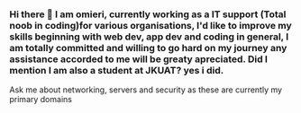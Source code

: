 ### Hi there 👋 I am omieri, currently working as a IT support (Total noob in coding)for various organisations, I'd like to improve my skills beginning with web dev, app dev and coding in general, I am totally committed and willing to go hard on my journey any assistance accorded to me will be greaty apreciated. Did I mention I am also a student at JKUAT? yes i did. 

Ask me about networking, servers and security as these are currently my primary domains

<!--
**Omieri/omieri** is a ✨ _special_ ✨ repository because its `README.md` (this file) appears on your GitHub profile.

Here are some ideas to get you started:

- 🔭 I’m currently working on ...
- 🌱 I’m currently learning ...
- 👯 I’m looking to collaborate on ...
- 🤔 I’m looking for help with ...
- 💬 Ask me about ...
- 📫 How to reach me: ...
- 😄 Pronouns: ...
- ⚡ Fun fact: ...
-->
